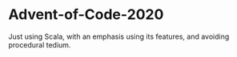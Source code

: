 # Advent-of-Code-2020
Just using Scala, with an emphasis using its features, and avoiding procedural tedium.
